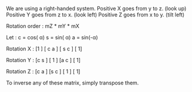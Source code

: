 We are using a right-handed system.
Positive X goes from y to z. (look up)
Positive Y goes from z to x. (look left)
Positive Z goes from x to y. (tilt left)

Rotation order :
mZ * mY * mX


Let :
c = cos( α)
s = sin( α)
a = sin(-α)

Rotation X :
[1      ]
[  c a  ]
[  s c  ]
[      1]

Rotation Y :
[c   s  ]
[  1    ]
[a   c  ]
[      1]

Rotation Z :
[c a    ]
[s c    ]
[    1  ]
[      1]

To inverse any of these matrix, simply transpose them.
